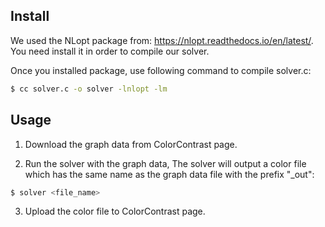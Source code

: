 ## Install
We used the NLopt package from: https://nlopt.readthedocs.io/en/latest/. You need install it in order to compile our solver.

Once you installed package, use following command to compile solver.c:
```bash
$ cc solver.c -o solver -lnlopt -lm
```

## Usage
1. Download the graph data from ColorContrast page.

2. Run the solver with the graph data, The solver will output a color file which has the same name as the graph data file with the prefix "_out":
```bash
$ solver <file_name>
```

3. Upload the color file to ColorContrast page.